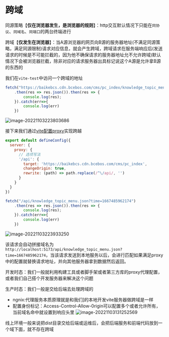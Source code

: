 # 跨域

同源策略【**仅在浏览器发生，是浏览器的规则**】：http交互默认情况下只能在`同协议`、`同域名`、`同端口`的两台终端进行

跨域【**仅发生在浏览器**】：当A源浏览器的网页向B源的服务器地址(不满足同源策略，满足同源限制)请求对应信息，就会产生跨域，跨域请求在服务端响应后(发送请求的时候是不可能拦截的，因为他不确保请求的服务器地址允不允许跨域)默认情况下会被浏览器拦截，除非对应的请求服务器出具标记说这个A源是允许拿B源的东西的

我们在`vite-test`中访问一个跨域的地址

```js
fetch("https://baikebcs.cdn.bcebos.com/cms/pc_index/knowledge_topic_menu.json?time=1667485962174")
    .then(res => res.json()).then(res => {
        console.log(res);
    }).catch(err=>{
        console.log(err)
    })
```

![image-20221103223803686](https://blog-guiyexing.oss-cn-qingdao.aliyuncs.com/blogImg/202211032238717.png!blog.guiyexing)

接下来我们通过[vite配置proxy](https://cn.vitejs.dev/config/server-options.html#server-proxy)实现跨越

```js
export default defineConfig({
  server: {
    proxy: {
      // 选项写法
      '/api': {
        target: 'https://baikebcs.cdn.bcebos.com/cms/pc_index',
        changeOrigin: true,
        rewrite: (path) => path.replace(/^\/api/, '')
      }
    }
  }
})

```

```js title="main.js"
fetch("/api/knowledge_topic_menu.json?time=1667485962174")
    .then(res => res.json()).then(res => {
        console.log(res);
    }).catch(err=>{
        console.log(err)
    })
```

![image-20221103223933250](https://blog-guiyexing.oss-cn-qingdao.aliyuncs.com/blogImg/202211032239288.png!blog.guiyexing)

该请求会自动拼接域名为`http://localhost:5173/api/knowledge_topic_menu.json?time=1667485962174`，当该请求发送到本地服务以后，会进行匹配如果满足proxy中的配置就替换请求地址，并向其他服务器拿到数据然后返回。

开发时态：我们一般就利用构建工具或者脚手架或者第三方库的proxy代理配置，或者我们自己搭个开发服务器来解决这个问题

生产时态：我们一般是交给后端去处理跨域的

* ngnix:代理服务本质原理就是和我们]的本地开发vite服务器做跨域是一样
* 配置身份标记：Access-Control-Allow-0rigin可以配置多个或者允许所有，当前域名命中就设置到响应头里
  ![image-20221103131252569](https://blog-guiyexing.oss-cn-qingdao.aliyuncs.com/blogImg/202211031312598.png!blog.guiyexing)

线上环境一般来说把dist目录交给后端或运维后，会把后端服务和前端代码放到一个域下面，就不存在跨域